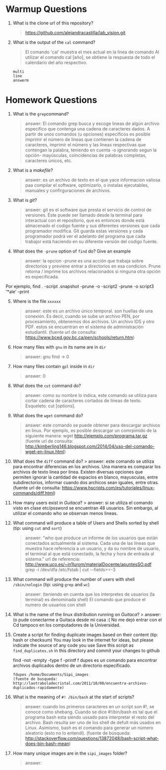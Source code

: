 # Warmup Questions

1.  What is the clone url of this repository?
    > https://github.com/alejandracastilla/lab_vision.git   

2.  What is the output of the ``cal`` command?
    > El comando 'cal' muestra el mes actual en la linea de comando 
    > Al utilizar el comando cal [año], se obtiene la respuesta de todo el calendario del año respectivo.
    
        multi 
        line
        answerm

# Homework Questions

1.  What is the ``grep``command?
    >   answer: El comando grep busca y escoge lineas de algún archivo específico que contenga una cadena de caracteres dados. A partir de unos comandos (u opciones) específicos es posible imprimir el número de líneas que contienen la cadena de caracteres, imprimir el número y las lineas respectivas que contengan la palabra, teniendo en cuenta -o ignorando segun la opción- mayúsculas, coincidencias de palabras completas, caracteres únicos, etc.

2.  What is a *makefile*?
    >   answer: es un archivo de texto en el que yace informacion valiosa paa compilar el software, optimizarlo, o instalas ejecutables, manuales y confirguraciones de archivos.

3.  What is *git*?
    >   answer: git es el software que  presta el servicio de control de versiones. Éste puede ser llamado desde la terminal para interactual con el repositorio, que es entonces donde está almacenado el codigo fuente y sus diferentes versiones que cada programador modifica. Git guarda estas versiones y cada programador podrá ver el adelanto del programa que cada trabajor está haciendo en su diferente versión del codigo fuente.

4.  What does the ``-prune`` option of ``find`` do? Give an example
    >   answer: la opcion -prune es una acción que trabaja sobre directorios y previene entrar a directorios en esa condicion.  Prune retorna / imprime los archivos relacionados si ninguna otra opción es especificada.

Por ejemplo, find . -script .snapshot -prune -o -script2 -prune -o script3 '*ale' -print

5.  Where is the file ``xxxxxx``
    >   answer: este es un archivo único temporal. son huellas de una conexión. Es decir, cuando se sube un archivo PEN, por procesamiento, obtenemos dos archivos. Un archivo IDS y otro PDF. estos se encuentran en el sistema de administración estudiantil. (fuente url de consulta: https://www.bced.gov.bc.ca/pen/schools/return.htm)

6.  How many files with ``gnu`` in its name are in ``dir``
    >   answer: gnu find -> 0

7.  How many files contain ``gpl`` inside in ``dir``
    >   answer: 0

8.  What does the ``cut`` command do?
    >   answer: como su nombre lo indica, este comando se utiliza para cortar cadena de caracteres cortados de lineas de texto. Esqueleto: cut [options].

9.  What does the ``wget`` command do?
    >   answer: este comando se puede obtener para descargar archivos en linux. Por ejemplo, es posible descargar un comrpimido de la siguiente manera: wget http://ejemplo.com/programa.tar.gz
(fuente url de consulta: http://kimberling146.blogspot.com/2014/04/uso-del-comando-wget-en-linux.html)

10.  What does the ``diff`` command do?
    >   answer: este comando se utiliza para encontrar diferencias en los archivos. Una manera es comparar los archivos de texto linea por linea. Existen diversas opciones que permiten ignorar la cantidad de espacios en blanco, mayusculas, entre subdirectorios, informar cuando dos archicos sean iguales, entre otras. (fuente url de consulta: https://www.hscripts.com/es/tutoriales/linux-commands/diff.html)

11.  How many users exist in *Guitaca*?
    >   answer: si se utiliza el comando visto en clase etc/pssword se encuentran 48 usuarios. 
        Sin embargo, al utilizar el comando who se observan menos lineas.

12. What command will produce a table of Users and Shells sorted by shell (tip: using ``cut`` and ``sort``)
    >   answer:
                "who que produce un informe de los usuarios que están
                conectados actualmente al sistema. Cada una de las líneas que muestra hace referencia a un usuario,
                y da su nombre de usuario, el terminal al que está conectado, la fecha y hora de entrada al sistema." 
                url de referencia: http://www.uco.es/~in1lurom/materialDocente/apuntesSO.pdf
                grep -i /dev/dfa /etc/fstab | cut --fields==-3

13. What command will produce the number of users with shell ``/sbin/nologin`` (tip: using ``grep`` and ``wc``)
    >   answer: (teniendo en cuenta que los interpretes de usuarios (la terminal) es denominada shell)
                El comando que produce el numero de usuarios con shell

14.  What is the name of the linux distribution running on *Guitaca*?
    >   answer: (o pude conectarme a Guitaca desde mi casa :( No me dejó entrar con el Cd tampoco en los computadores de la          Universidad.

15. Create a script for finding duplicate images based on their content (tip: hash or checksum)
    You may look in the internet for ideas, but please indicate the source of any code you use
    Save this script as ``find_duplicates.sh`` in this directory and commit your changes to github

    find -not -empty -type f -printf 
    f dupes es un comando para encontrar archivos duplicados dentro de un directorio especificado.
        
        fdupes /home/Documents/Sipi_images
        (fuente de busqueda: http://laotraboladecristal.com/2011/10/08/encuentra-archivos-duplicados-rapidamente)
        
16. What is the meaning of ``#! /bin/bash`` at the start of scripts?
    >   answer: cuando los primeros caracteres en un script son #!, se conoce como shebang. Cuando se dice #!/bin/bash es tal         que el programa bash esta siendo ussado para interpretar el resto del archivo. Bash resulta ser uno de los shell de          defult más usados en Linux.
        Asimismo, bash es el comando para generar un número aleatorio (esto no lo entendí).
        (fuente de búsqueda: http://stackoverflow.com/questions/13872048/bash-script-what-does-bin-bash-mean)

17. How many unique images are in the ``sipi_images`` folder?
    >   answer: 
    
